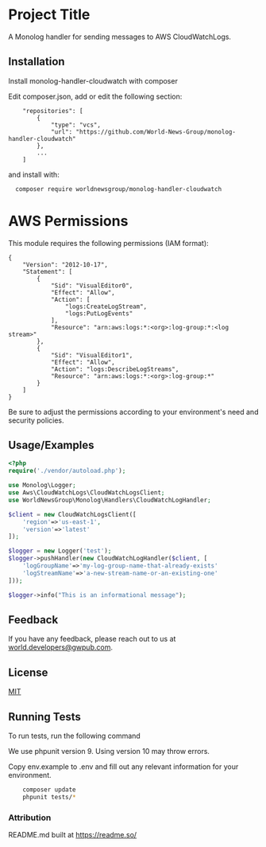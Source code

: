
# Project Title

A Monolog handler for sending messages to AWS CloudWatchLogs.

## Installation

Install monolog-handler-cloudwatch with composer

Edit composer.json, add or edit the following section:

```
    "repositories": [
        {
            "type": "vcs",
            "url": "https://github.com/World-News-Group/monolog-handler-cloudwatch"
        },
        ...
    ]
```

and install with:

```bash
  composer require worldnewsgroup/monolog-handler-cloudwatch
```
# AWS Permissions

This module requires the following permissions (IAM format):

```
{
	"Version": "2012-10-17",
	"Statement": [
		{
			"Sid": "VisualEditor0",
			"Effect": "Allow",
			"Action": [
				"logs:CreateLogStream",
				"logs:PutLogEvents"
			],
			"Resource": "arn:aws:logs:*:<org>:log-group:*:<log stream>"
		},
		{
			"Sid": "VisualEditor1",
			"Effect": "Allow",
			"Action": "logs:DescribeLogStreams",
			"Resource": "arn:aws:logs:*:<org>:log-group:*"
		}
	]
}
```

Be sure to adjust the permissions according to your environment's need and security policies.
    
## Usage/Examples

```php
<?php
require('./vendor/autoload.php');

use Monolog\Logger;
use Aws\CloudWatchLogs\CloudWatchLogsClient;
use WorldNewsGroup\Monolog\Handlers\CloudWatchLogHandler;

$client = new CloudWatchLogsClient([
    'region'=>'us-east-1',
    'version'=>'latest'
]);

$logger = new Logger('test');
$logger->pushHandler(new CloudWatchLogHandler($client, [
    'logGroupName'=>'my-log-group-name-that-already-exists'
    'logStreamName'=>'a-new-stream-name-or-an-existing-one'
]));

$logger->info("This is an informational message");

```

## Feedback

If you have any feedback, please reach out to us at world.developers@gwpub.com.

## License

[MIT](https://choosealicense.com/licenses/mit/)

## Running Tests

To run tests, run the following command

We use phpunit version 9.  Using version 10 may throw errors.

Copy env.example to .env and fill out any relevant information for your environment.

```bash
    composer update
    phpunit tests/*
```

### Attribution

README.md built at https://readme.so/
